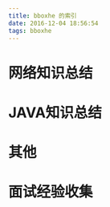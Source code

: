 ```yaml
---
title: bboxhe 的索引
date: 2016-12-04 18:56:54
tags: bboxhe
---
```


# 网络知识总结

# JAVA知识总结

# 其他

# 面试经验收集


